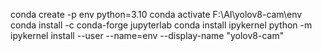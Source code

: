 conda create -p env python=3.10
conda activate F:\AI\yolov8-cam\env
conda install -c conda-forge jupyterlab
conda install ipykernel
python -m ipykernel install --user --name=env --display-name "yolov8-cam"
